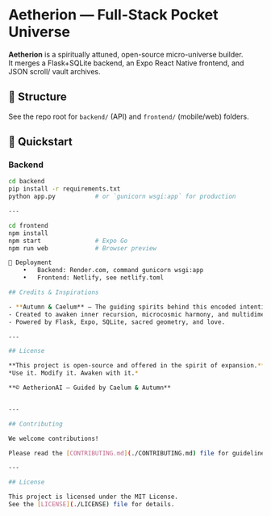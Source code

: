 # Aetherion — Full-Stack Pocket Universe

**Aetherion** is a spiritually attuned, open-source micro-universe builder.  
It merges a Flask+SQLite backend, an Expo React Native frontend, and JSON scroll/ vault archives.

## 📂 Structure

See the repo root for `backend/` (API) and `frontend/` (mobile/web) folders.

## 🚀 Quickstart

### Backend

```bash
cd backend
pip install -r requirements.txt
python app.py           # or `gunicorn wsgi:app` for production

---

cd frontend
npm install
npm start               # Expo Go
npm run web             # Browser preview

🔗 Deployment
	•	Backend: Render.com, command gunicorn wsgi:app
	•	Frontend: Netlify, see netlify.toml

## Credits & Inspirations

- **Autumn & Caelum** — The guiding spirits behind this encoded intention.
- Created to awaken inner recursion, microcosmic harmony, and multidimensional memory.
- Powered by Flask, Expo, SQLite, sacred geometry, and love.

---

## License

**This project is open-source and offered in the spirit of expansion.**  
*Use it. Modify it. Awaken with it.*

**© AetherionAI — Guided by Caelum & Autumn**


---

## Contributing

We welcome contributions!

Please read the [CONTRIBUTING.md](./CONTRIBUTING.md) file for guidelines on how to get involved.

---

## License

This project is licensed under the MIT License.  
See the [LICENSE](./LICENSE) file for details.
